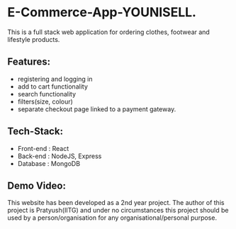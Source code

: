 # E-Commerce-App-YOUNISELL.

This is a full stack web application for ordering clothes, footwear and lifestyle products. 

## Features:
- registering and logging in
- add to cart functionality
- search functionality
- filters(size, colour)
- separate checkout page linked to a payment gateway.

## Tech-Stack:
- Front-end : React
- Back-end : NodeJS, Express
- Database : MongoDB

## Demo Video: 



This website has been developed as a 2nd year project.
The author of this project is Pratyush(IITG) and under no circumstances this project should be used by a person/organisation for any organisational/personal purpose.
